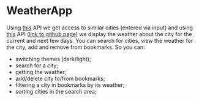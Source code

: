 # WeatherApp
Using <a href="geodb-free-service.wirefreethought.com">this</a> API  we get access to similar cities (entered via input)
and using <a href="goweather.herokuapp.com"> this</a> API (<a href="https://github.com/robertoduessmann/weather-api">link to github page</a>) we display the weather about the city for the current and next few days. You can search for cities, view the weather for the city, add and remove from bookmarks.
So you can:
<ul>
<li>switching themes (dark/light);</li>
<li>search for a city;</li>
<li>getting the weather;</li>
<li>add/delete city to/from bookmarks;</li>
<li>filtering a city in bookmarks by its weather;</li>
<li>sorting cities in the search area;</li>
</ul>
